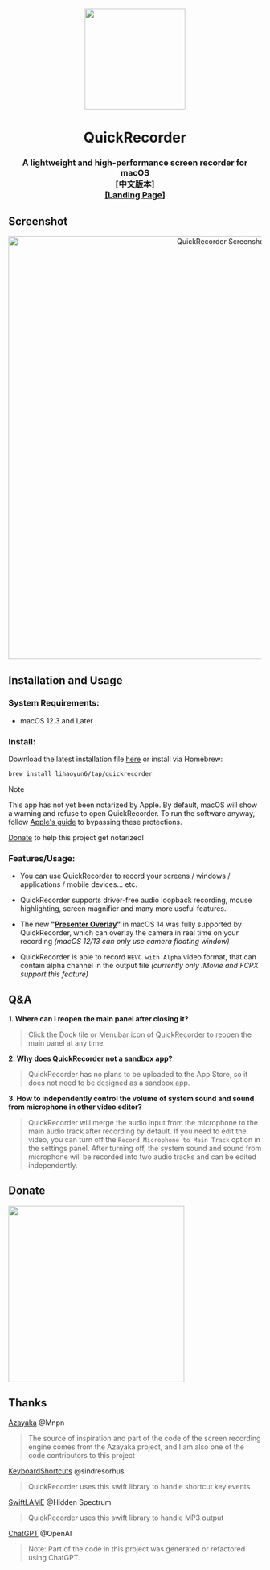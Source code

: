 #
<p align="center">
<img src="./QuickRecorder/Assets.xcassets/AppIcon.appiconset/icon_128x128@2x.png" width="200" height="200" />
<h1 align="center">QuickRecorder</h1>
<h3 align="center">A lightweight and high-performance screen recorder for macOS<br><a href="./README_zh.md">[中文版本]</a><br><a href="https://lihaoyun6.github.io/quickrecorder/">[Landing Page]</a>
</p>

## Screenshot
<p align="center">
<picture>
  <source media="(prefers-color-scheme: dark)" srcset="./img/preview_en_dark.png">
  <source media="(prefers-color-scheme: light)" srcset="./img/preview_en.png">
  <img alt="QuickRecorder Screenshots" src="./img/preview_en.png" width="840"/>
</picture>
</p>

## Installation and Usage
### System Requirements:
- macOS 12.3 and Later

### Install:
Download the latest installation file [here](../../releases/latest) or install via Homebrew:

```bash
brew install lihaoyun6/tap/quickrecorder
```

> [!NOTE]
> This app has not yet been notarized by Apple.
> By default, macOS will show a warning and refuse to open QuickRecorder.
> To run the software anyway, follow [Apple's guide](https://support.apple.com/en-us/102445#openanyway) to bypassing these protections.
>
> [Donate](#Donate) to help this project get notarized!

### Features/Usage:
- You can use QuickRecorder to record your screens / windows / applications / mobile devices... etc.

- QuickRecorder supports driver-free audio loopback recording, mouse highlighting, screen magnifier and many more useful features.  
- The new **"[Presenter Overlay](https://support.apple.com/guide/facetime/presenter-overlay-video-conferencing-fctm6333f4bd/mac)"** in macOS 14 was fully supported by QuickRecorder, which can overlay the camera in real time on your recording *(macOS 12/13 can only use camera floating window)*  
- QuickRecorder is able to record `HEVC with Alpha` video format, that can contain alpha channel in the output file *(currently only iMovie and FCPX support this feature)*  

## Q&A
**1. Where can I reopen the main panel after closing it?**
> Click the Dock tile or Menubar icon of QuickRecorder to reopen the main panel at any time.

**2. Why does QuickRecorder not a sandbox app?**
> QuickRecorder has no plans to be uploaded to the App Store, so it does not need to be designed as a sandbox app.  

**3. How to independently control the volume of system sound and sound from microphone in other video editor?**
> QuickRecorder will merge the audio input from the microphone to the main audio track after recording by default. If you need to edit the video, you can turn off the `Record Microphone to Main Track` option in the settings panel. After turning off, the system sound and sound from microphone will be recorded into two audio tracks and can be edited independently.  

## Donate
<img src="./img/donate.png" width="350"/>

## Thanks
[Azayaka](https://github.com/Mnpn/Azayaka) @Mnpn
> The source of inspiration and part of the code of the screen recording engine comes from the Azayaka project, and I am also one of the code contributors to this project

[KeyboardShortcuts](https://github.com/sindresorhus/KeyboardShortcuts) @sindresorhus  
> QuickRecorder uses this swift library to handle shortcut key events  

[SwiftLAME](https://github.com/hidden-spectrum/SwiftLAME) @Hidden Spectrum
> QuickRecorder uses this swift library to handle MP3 output

[ChatGPT](https://chat.openai.com) @OpenAI
> Note: Part of the code in this project was generated or refactored using ChatGPT.
